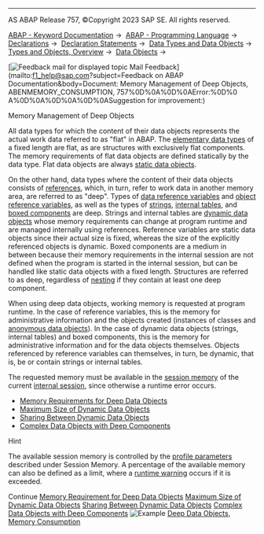   

* * *

AS ABAP Release 757, ©Copyright 2023 SAP SE. All rights reserved.

[ABAP - Keyword Documentation](https://help.sap.com/doc/abapdocu_757_index_htm/7.57/en-US/abenabap.htm) →  [ABAP - Programming Language](https://help.sap.com/doc/abapdocu_757_index_htm/7.57/en-US/abenabap_reference.htm) →  [Declarations](https://help.sap.com/doc/abapdocu_757_index_htm/7.57/en-US/abendeclarations.htm) →  [Declaration Statements](https://help.sap.com/doc/abapdocu_757_index_htm/7.57/en-US/abenabap_declarations.htm) →  [Data Types and Data Objects](https://help.sap.com/doc/abapdocu_757_index_htm/7.57/en-US/abentypes_and_objects.htm) →  [Types and Objects, Overview](https://help.sap.com/doc/abapdocu_757_index_htm/7.57/en-US/abentypes_objects_oview.htm) →  [Data Objects](https://help.sap.com/doc/abapdocu_757_index_htm/7.57/en-US/abendata_objects.htm) → 

 [![](Mail.gif?object=Mail.gif&sap-language=EN "Feedback mail for displayed topic") Mail Feedback](mailto:f1_help@sap.com?subject=Feedback on ABAP Documentation&body=Document: Memory Management of Deep Objects, ABENMEMORY_CONSUMPTION, 757%0D%0A%0D%0AError:%0D%0
A%0D%0A%0D%0A%0D%0ASuggestion for improvement:)

Memory Management of Deep Objects

All data types for which the content of their data objects represents the actual work data referred to as "flat" in ABAP. The [elementary data types](https://help.sap.com/doc/abapdocu_757_index_htm/7.57/en-US/abenelementary_data_type_glosry.htm "Glossary Entry") of a fixed length are flat, as are structures with exclusively flat components. The memory requirements of flat data objects are defined statically by the data type. Flat data objects are always [static data objects](https://help.sap.com/doc/abapdocu_757_index_htm/7.57/en-US/abenstatic_data_object_glosry.htm "Glossary Entry").

On the other hand, data types where the content of their data objects consists of [references](https://help.sap.com/doc/abapdocu_757_index_htm/7.57/en-US/abenreference_glosry.htm "Glossary Entry"), which, in turn, refer to work data in another memory area, are referred to as "deep". Types of [data reference variables](https://help.sap.com/doc/abapdocu_757_index_htm/7.57/en-US/abendata_reference_variable_glosry.htm "Glossary Entry") and [object reference variables](https://help.sap.com/doc/abapdocu_757_index_htm/7.57/en-US/abenobject_refer_variable_glosry.htm "Glossary Entry"), as well as the types of [strings](https://help.sap.com/doc/abapdocu_757_index_htm/7.57/en-US/abenstring_glosry.htm "Glossary Entry"), [internal tables](https://help.sap.com/doc/abapdocu_757_index_htm/7.57/en-US/abeninternal_table_glosry.htm "Glossary Entry"), and [boxed components](https://help.sap.com/doc/abapdocu_757_index_htm/7.57/en-US/abenboxed_component_glosry.htm "Glossary Entry") are deep. Strings and internal tables are [dynamic data objects](https://help.sap.com/doc/abapdocu_757_index_htm/7.57/en-US/abendynamic_data_object_glosry.htm "Glossary Entry") whose memory requirements can change at program runtime and are managed internally using references. Reference variables are static data objects since their actual size is fixed, whereas the size of the explicitly referenced objects is dynamic. Boxed components are a medium in between because their memory requirements in the internal session are not defined when the program is started in the internal session, but can be handled like static data objects with a fixed length. Structures are referred to as deep, regardless of [nesting](https://help.sap.com/doc/abapdocu_757_index_htm/7.57/en-US/abennested_structure_glosry.htm "Glossary Entry") if they contain at least one deep component.

When using deep data objects, working memory is requested at program runtime. In the case of reference variables, this is the memory for administrative information and the objects created (instances of classes and [anonymous data objects](https://help.sap.com/doc/abapdocu_757_index_htm/7.57/en-US/abenanonymous_data_object_glosry.htm "Glossary Entry")). In the case of dynamic data objects (strings, internal tables) and boxed components, this is the memory for administrative information and for the data objects themselves. Objects referenced by reference variables can themselves, in turn, be dynamic, that is, be or contain strings or internal tables.

The requested memory must be available in the [session memory](https://help.sap.com/doc/abapdocu_757_index_htm/7.57/en-US/abenroll_area_glosry.htm "Glossary Entry") of the current [internal session](https://help.sap.com/doc/abapdocu_757_index_htm/7.57/en-US/abeninternal_session_glosry.htm "Glossary Entry"), since otherwise a runtime error occurs.

-   [Memory Requirements for Deep Data Objects](https://help.sap.com/doc/abapdocu_757_index_htm/7.57/en-US/abenmemory_consumption_1.htm)
-   [Maximum Size of Dynamic Data Objects](https://help.sap.com/doc/abapdocu_757_index_htm/7.57/en-US/abenmemory_consumption_2.htm)
-   [Sharing Between Dynamic Data Objects](https://help.sap.com/doc/abapdocu_757_index_htm/7.57/en-US/abenmemory_consumption_3.htm)
-   [Complex Data Objects with Deep Components](https://help.sap.com/doc/abapdocu_757_index_htm/7.57/en-US/abenmemory_consumption_4.htm)

Hint

The available session memory is controlled by the [profile parameters](https://help.sap.com/doc/abapdocu_757_index_htm/7.57/en-US/abenprofile_parameter_glosry.htm "Glossary Entry") described under Session Memory. A percentage of the available memory can also be defined as a limit, where a [runtime warning](https://help.sap.com/doc/abapdocu_757_index_htm/7.57/en-US/abenruntime_warning_glosry.htm "Glossary Entry") occurs if it is exceeded.

Continue
[Memory Requirement for Deep Data Objects](https://help.sap.com/doc/abapdocu_757_index_htm/7.57/en-US/abenmemory_consumption_1.htm)
[Maximum Size of Dynamic Data Objects](https://help.sap.com/doc/abapdocu_757_index_htm/7.57/en-US/abenmemory_consumption_2.htm)
[Sharing Between Dynamic Data Objects](https://help.sap.com/doc/abapdocu_757_index_htm/7.57/en-US/abenmemory_consumption_3.htm)
[Complex Data Objects with Deep Components](https://help.sap.com/doc/abapdocu_757_index_htm/7.57/en-US/abenmemory_consumption_4.htm)
![Example](exa.gif "Example") [Deep Data Objects, Memory Consumption](https://help.sap.com/doc/abapdocu_757_index_htm/7.57/en-US/abenmemory_usage_abexa.htm)